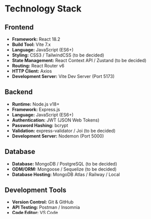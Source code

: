 # Technology Stack

## Frontend
- **Framework:** React 18.2
- **Build Tool:** Vite 7.x
- **Language:** JavaScript (ES6+)
- **Styling:** CSS3 / TailwindCSS (to be decided)
- **State Management:** React Context API / Zustand (to be decided)
- **Routing:** React Router v6
- **HTTP Client:** Axios
- **Development Server:** Vite Dev Server (Port 5173)

## Backend
- **Runtime:** Node.js v18+
- **Framework:** Express.js
- **Language:** JavaScript (ES6+)
- **Authentication:** JWT (JSON Web Tokens)
- **Password Hashing:** bcrypt
- **Validation:** express-validator / Joi (to be decided)
- **Development Server:** Nodemon (Port 5000)

## Database
- **Database:** MongoDB / PostgreSQL (to be decided)
- **ODM/ORM:** Mongoose / Sequelize (to be decided)
- **Database Hosting:** MongoDB Atlas / Railway / Local

## Development Tools
- **Version Control:** Git & GitHub
- **API Testing:** Postman / Insomnia
- **Code Editor:** VS Code
- **Package Manager:** npm
- **Terminal:** Git Bash (Windows) / Terminal (Mac/Linux)

## Testing
- **Frontend Testing:** Vitest + React Testing Library
- **Backend Testing:** Jest + Supertest
- **E2E Testing:** Cypress / Playwright (optional)

## DevOps & Deployment
- **CI/CD:** GitHub Actions
- **Frontend Hosting:** Vercel / Netlify
- **Backend Hosting:** Railway / Render / Heroku
- **Containerization:** Docker (optional)

## Code Quality
- **Linting:** ESLint
- **Formatting:** Prettier
- **Pre-commit Hooks:** Husky (optional)

---

## Justification for Choices

### Why React?
- Large community and ecosystem
- Component reusability
- Virtual DOM for performance
- Excellent documentation
- Easy to learn for the team

### Why Vite?
- Extremely fast development server
- Hot Module Replacement (HMR)
- Modern and actively maintained
- Better than Create React App
- Optimized production builds

### Why Node.js + Express?
- JavaScript on both frontend and backend (full-stack JS)
- Fast and lightweight
- Large npm ecosystem
- Perfect for REST APIs
- Non-blocking I/O for performance

### Why MongoDB/PostgreSQL?
**MongoDB:** 
- Flexible schema for rapid development
- Good for prototyping
- Easy to start with
- JSON-like documents match JavaScript objects

**PostgreSQL:** 
- Relational data with clear relationships
- ACID compliance for data integrity
- Complex queries with JOINs
- Better for structured data

*(Team will decide which one to use)*

---

## Current Dependencies

### Backend Dependencies 
```json
{
  "express": "^4.18.2",
  "dotenv": "^16.0.3",
  "cors": "^2.8.5"
}

// backend dev dependencies
{
  "nodemon": "^3.0.1",
  "jest": "^29.5.0"
}


// frontend dependencies
{
  "react": "^18.2.0",
  "react-dom": "^18.2.0",
  "react-router-dom": "^6.11.0",
  "axios": "^1.4.0"
}


// frontend dev dependencies
{
  "vite": "^7.1.7",
  "@vitejs/plugin-react": "^4.2.0"
}